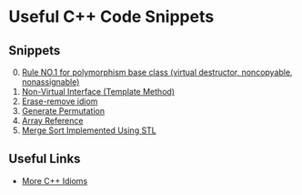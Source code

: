 Useful C++ Code Snippets
================


Snippets
----------------
0. [Rule NO.1 for polymorphism base class (virtual destructor, noncopyable, nonassignable)](https://github.com/xuwangyin/cpp_snippets/blob/master/no1.cpp)
1. [Non-Virtual Interface (Template Method)](http://en.wikibooks.org/wiki/More_C%2B%2B_Idioms/Non-Virtual_Interface)
2. [Erase-remove idiom](https://github.com/xuwangyin/cpp_snippets/blob/master/erase_remove.cpp)
3. [Generate Permutation](https://github.com/xuwangyin/cpp_snippets/blob/master/generate_permutation.cpp)
3. [Array Reference](https://github.com/xuwangyin/cpp_snippets/blob/master/array_reference.cpp)
4. [Merge Sort Implemented Using STL](http://en.cppreference.com/w/cpp/algorithm/inplace_merge)

Useful Links
----------------
- [More C++ Idioms](http://en.wikibooks.org/w/index.php?title=More_C%2B%2B_Idioms&stable=1)
